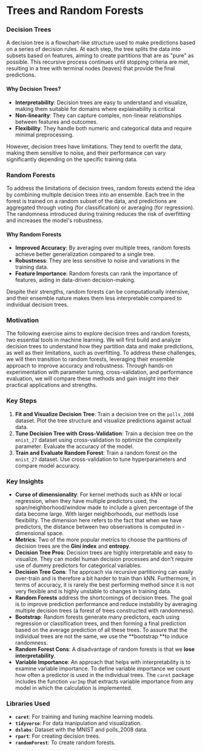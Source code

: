 # Trees and Random Forests

### Decision Trees

A decision tree is a flowchart-like structure used to make predictions based on a series of decision rules. At each step, the tree splits the data into subsets based on features, aiming to create partitions that are as "pure" as possible. This recursive process continues until stopping criteria are met, resulting in a tree with terminal nodes (leaves) that provide the final predictions.

#### Why Decision Trees?

- **Interpretability**: Decision trees are easy to understand and visualize, making them suitable for domains where explainability is critical
- **Non-linearity**: They can capture complex, non-linear relationships between features and outcomes.
- **Flexibility**: They handle both numeric and categorical data and require minimal preprocessing.

However, decision trees have limitations. They tend to overfit the data, making them sensitive to noise, and their performance can vary significantly depending on the specific training data.

### Random Forests

To address the limitations of decision trees, random forests extend the idea by combining multiple decision trees into an ensemble. Each tree in the forest is trained on a random subset of the data, and predictions are aggregated through voting (for classification) or averaging (for regression). The randomness introduced during training reduces the risk of overfitting and increases the model's robustness.

#### Why Random Forests
- **Improved Accuracy**: By averaging over multiple trees, random forests achieve better generalization compared to a single tree.
- **Robustness**: They are less sensitive to noise and variations in the training data.
- **Feature Importance**: Random forests can rank the importance of features, aiding in data-driven decision-making.

Despite their strengths, random forests can be computationally intensive, and their ensemble nature makes them less interpretable compared to individual decision trees.

### Motivation

The following exercise aims to explore decision trees and random forests, two essential tools in machine learning. We will first build and analyze decision trees to understand how they partition data and make predictions, as well as their limitations, such as overfitting. To address these challenges, we will then transition to random forests, leveraging their ensemble approach to improve accuracy and robustness. Through hands-on experimentation with parameter tuning, cross-validation, and performance evaluation, we will compare these methods and gain insight into their practical applications and strengths.

### Key Steps

1. **Fit and Visualize Decision Tree**: Train a decision tree on the `polls_2008` dataset. Plot the tree structure and visualize predictions against actual data.
2. **Tune Decision Tree with Cross-Validation**: Train a decision tree on the `mnist_27` dataset using cross-validation to optimize the complexity parameter. Evaluate the accuracy of the model.
3. **Train and Evaluate Random Forest**: Train a random forest on the `mnist_27` dataset. Use cross-validation to tune hyperparameters and compare model accuracy.

### Key Insights

- **Curse of dimensionality**: For kernel methods such as kNN or local regression, when they have multiple predictors used,  the span/neighborhood/window made to include a given percentage of the data become large. With larger neighborhoods, our methods lose flexibility. The dimension here refers to the fact that when we have predictors, the distance between two observations is computed in -dimensional space.
- **Metrics**: Two of the more popular metrics to choose the partitions of decision trees are the **Gini index** and **entropy**.
- **Decision Tree Pros**: Decision trees are highly interpretable and easy to visualize. They can model human decision processes and don’t require use of dummy predictors for categorical variables.
- **Decision Tree Cons**: The approach via recursive partitioning can easily over-train and is therefore a bit harder to train than kNN. Furthermore, in terms of accuracy, it is rarely the best performing method since it is not very flexible and is highly unstable to changes in training data. 
- **Random Forests** address the shortcomings of decision trees. The goal is to improve prediction performance and reduce instability by averaging multiple decision trees (a forest of trees constructed with randomness).
- **Bootstrap**: Random forests generate many predictors, each using regression or classification trees, and then forming a final prediction based on the average prediction of all these trees. To assure that the individual trees are not the same, we use the **bootstrap **to induce randomness. 
- **Random Forest Cons**: A disadvantage of random forests is that we **lose interpretability**.
- **Variable Importance**: An approach that helps with interpretability is to examine variable importance. To define variable importance we count how often a predictor is used in the individual trees. The `caret` package includes the function `varImp` that extracts variable importance from any model in which the calculation is implemented.

### Libraries Used

- **`caret`**: For training and tuning machine learning models.
- **`tidyverse`**: For data manipulation and visualization.
- **`dslabs`**: Dataset with the MNIST and polls_2008 data.
- **`rpart`**: For creating decision trees. 
- **`randomForest`**: To create random forests.
